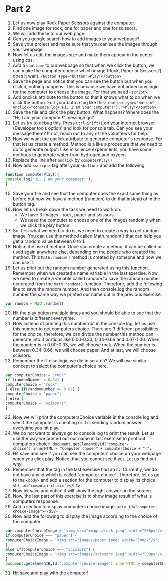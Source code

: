# Part 2 
1. Let us now play Rock Paper Scissors against the computer.
2. Find one image for rock, one for paper and one for scissors. 
3. We will add these to our web page. 
4. Can you google search how to add images to your webpage? 
5. Save your project and make sure that you can see the images through your webpage. 
6. Now let us edit the images size and make them appear in the center using css.
7. Add a `<button>` to our webpage so that when we click the button, we can make the computer choose which image (Rock, Paper or Scissors?) does it want. 
		`<button type="button">Play!</button>`
8. Save the page and notice that you can see the button but when you click it, nothing happens. This is because we have not added any logic for the computer to choose the image. For that we need `<script>`.  
9. Add onclick attribute to the button so that it knows what to do when we click the button. Edit your button tag like this:
		`<button type="button" onclick="console.log('Hi, I am your computer!');">Play!</button>`
10. Save the file and click the play button. What happens? Where does the "Hi, I am your computer!" message go?
11. Let us try to debug this. Press `Ctrl+Shift+I` on your internet browser (Developer tools option) and look for console tab. Can you see your message there? If not, reach out to any of the volunteers for help. 
12. Now we want the onclick attribute to generate computer's response. For that let us create a method. Method is a like a procedure that we need to do to generate output. Like in science experiments, you have some methods to generate water from hydrogen and oxygen. 
13. Replace the line after `onclick` by `computerPlay()`
14. Now add `<script>` tag after your `<button>` and add the following:

```javascript
function computerPlay(){
console.log('Hi, I am your computer!');
}
```
		
15. Save your file and see that the computer does the exact same thing as before but now we have a method (function) to do that instead of in the button tag. 
16. Now let us break down the task we need to work on. 
	- We have 3 images - rock, paper and scissors. 
	- We need the computer to choose one of the images randomly when we click the play button.  
17. So, first what we need to do is, we need to create a way to get random image. You can use this method called Math.random() that can help you get a random value between 0 to 1. 
18. Notice the use of method. Once you create a method, it can be called or used again anywhere else, depending on the people who created the method. This `Math.random()` method is created by someone and now we can use it. 
19. Let us print out the random number generated using this function. Remember when we created a name variable in the last exercise. Now we need to create a variable called random to save the random number generated from the `Math.random()` function. Therefore, add the following line to save the random number. And then console.log the random number the same way we printed our name out in the previous exercise.
```javascript
var random = Math.random()
```
20. Hit the play button multiple times and you should be able to see that the number is different everytime. 
21. Now instead of printing this number out in the console log, let us use this number to get computers choice. There are 3 different possiblities for the choice, therefore, we can divide the number this method can generate into 3 portions like 0.00-0.33, 0.34-0.66 and 0.67-1.00.
When the number is in 0.00-0.33, we will choose rock. When the number is between 0.34-0.66, we will choose paper. And at last, we will choose scissors. 
22. Remember the if-else logic we did in scratch? We will use similar concept to select the computer's choice here. 

```javascript
var computerChoice = "rock";
if (randomNumber < 0.34) {
computerChoice = "rock";
} else if(randomNumber <= 0.67) {
computerChoice = "paper";
} else {
computerChoice = "scissors";
}
```
	 
23. Now we will print the computersChoice variable in the console log and see if the computer is cheating or it is sending random answer everytime you hit play. 
24. We do not want to always go to console log to print the result. Let us use the way we printed out our name in last exercise to print out computers choice. 
		`document.getElementById("computer-choice").innerHTML = "Computer chose " + computerChoice + "!";`
25. Hit save and see if you can see the computers choice on your webpage when you click play. Notice, that you cannot see it yet. Let us find out why. 
26. Remember that the tag in the last exercise had an ID. Currently, we do not have any id which is called "computer-choice". Therefore, let us go to the `<body>` and add a section for the computer to display its choice.
		`<h3 id="computer-choice"></h3>`
27. Now hit save and notice it will show the right answer on the screen.
28. Now, the last part of this exercise is to show image result of what is computers resposnse.
29. Add a section to display computers choice image. 
		`<div id="computer-choice-image"></div>`
30. Now add the following to display the image according to the choice of the computer.
		
```javascript
var computerChoiceImage = '<img src="images/rock.jpeg" width="500px"/>';
if(computerChoice === "paper") {
computerChoiceImage = '<img src="images/paper.jpeg" width="500px"/>';
}
else if(computerChoice === "scissors") {
computerChoiceImage = '<img src="images/scissors.jpeg" width="500px"/>';
}
document.getElementById("computer-choice-image").innerHTML = computerChoiceImage;
```
	    
31. Hit save and play with the computer!
